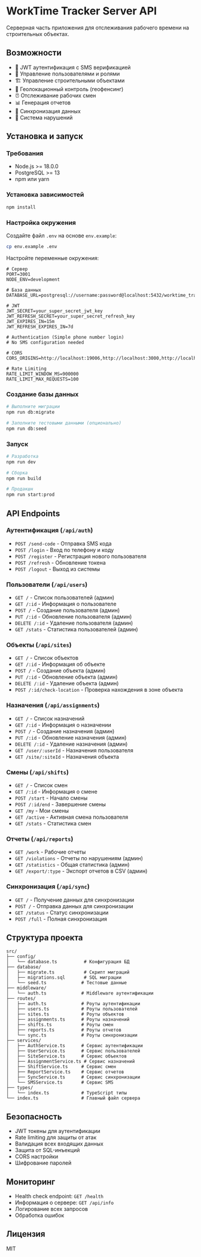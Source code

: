 # WorkTime Tracker Server API

Серверная часть приложения для отслеживания рабочего времени на строительных объектах.

## Возможности

- 📱 JWT аутентификация с SMS верификацией
- 👥 Управление пользователями и ролями
- 🏗️ Управление строительными объектами
- 📍 Геолокационный контроль (геофенсинг)
- ⏰ Отслеживание рабочих смен
- 📊 Генерация отчетов
- 🔄 Синхронизация данных
- 🚨 Система нарушений

## Установка и запуск

### Требования

- Node.js >= 18.0.0
- PostgreSQL >= 13
- npm или yarn

### Установка зависимостей

```bash
npm install
```

### Настройка окружения

Создайте файл `.env` на основе `env.example`:

```bash
cp env.example .env
```

Настройте переменные окружения:

```env
# Сервер
PORT=3001
NODE_ENV=development

# База данных
DATABASE_URL=postgresql://username:password@localhost:5432/worktime_tracker

# JWT
JWT_SECRET=your_super_secret_jwt_key
JWT_REFRESH_SECRET=your_super_secret_refresh_key
JWT_EXPIRES_IN=15m
JWT_REFRESH_EXPIRES_IN=7d

# Authentication (Simple phone number login)
# No SMS configuration needed

# CORS
CORS_ORIGINS=http://localhost:19006,http://localhost:3000,http://localhost:8081

# Rate Limiting
RATE_LIMIT_WINDOW_MS=900000
RATE_LIMIT_MAX_REQUESTS=100
```

### Создание базы данных

```bash
# Выполните миграции
npm run db:migrate

# Заполните тестовыми данными (опционально)
npm run db:seed
```

### Запуск

```bash
# Разработка
npm run dev

# Сборка
npm run build

# Продакшн
npm run start:prod
```

## API Endpoints

### Аутентификация (`/api/auth`)

- `POST /send-code` - Отправка SMS кода
- `POST /login` - Вход по телефону и коду
- `POST /register` - Регистрация нового пользователя
- `POST /refresh` - Обновление токена
- `POST /logout` - Выход из системы

### Пользователи (`/api/users`)

- `GET /` - Список пользователей (админ)
- `GET /:id` - Информация о пользователе
- `POST /` - Создание пользователя (админ)
- `PUT /:id` - Обновление пользователя (админ)
- `DELETE /:id` - Удаление пользователя (админ)
- `GET /stats` - Статистика пользователей (админ)

### Объекты (`/api/sites`)

- `GET /` - Список объектов
- `GET /:id` - Информация об объекте
- `POST /` - Создание объекта (админ)
- `PUT /:id` - Обновление объекта (админ)
- `DELETE /:id` - Удаление объекта (админ)
- `POST /:id/check-location` - Проверка нахождения в зоне объекта

### Назначения (`/api/assignments`)

- `GET /` - Список назначений
- `GET /:id` - Информация о назначении
- `POST /` - Создание назначения (админ)
- `PUT /:id` - Обновление назначения (админ)
- `DELETE /:id` - Удаление назначения (админ)
- `GET /user/:userId` - Назначения пользователя
- `GET /site/:siteId` - Назначения объекта

### Смены (`/api/shifts`)

- `GET /` - Список смен
- `GET /:id` - Информация о смене
- `POST /start` - Начало смены
- `POST /:id/end` - Завершение смены
- `GET /my` - Мои смены
- `GET /active` - Активная смена пользователя
- `GET /stats` - Статистика смен

### Отчеты (`/api/reports`)

- `GET /work` - Рабочие отчеты
- `GET /violations` - Отчеты по нарушениям (админ)
- `GET /statistics` - Общая статистика (админ)
- `GET /export/:type` - Экспорт отчетов в CSV (админ)

### Синхронизация (`/api/sync`)

- `GET /` - Получение данных для синхронизации
- `POST /` - Отправка данных для синхронизации
- `GET /status` - Статус синхронизации
- `POST /full` - Полная синхронизация

## Структура проекта

```
src/
├── config/
│   └── database.ts          # Конфигурация БД
├── database/
│   ├── migrate.ts           # Скрипт миграций
│   ├── migrations.sql       # SQL миграции
│   └── seed.ts             # Тестовые данные
├── middleware/
│   └── auth.ts             # Middleware аутентификации
├── routes/
│   ├── auth.ts             # Роуты аутентификации
│   ├── users.ts            # Роуты пользователей
│   ├── sites.ts            # Роуты объектов
│   ├── assignments.ts      # Роуты назначений
│   ├── shifts.ts           # Роуты смен
│   ├── reports.ts          # Роуты отчетов
│   └── sync.ts             # Роуты синхронизации
├── services/
│   ├── AuthService.ts      # Сервис аутентификации
│   ├── UserService.ts      # Сервис пользователей
│   ├── SiteService.ts      # Сервис объектов
│   ├── AssignmentService.ts # Сервис назначений
│   ├── ShiftService.ts     # Сервис смен
│   ├── ReportService.ts    # Сервис отчетов
│   ├── SyncService.ts      # Сервис синхронизации
│   └── SMSService.ts       # Сервис SMS
├── types/
│   └── index.ts            # TypeScript типы
└── index.ts                # Главный файл сервера
```

## Безопасность

- JWT токены для аутентификации
- Rate limiting для защиты от атак
- Валидация всех входящих данных
- Защита от SQL-инъекций
- CORS настройки
- Шифрование паролей

## Мониторинг

- Health check endpoint: `GET /health`
- Информация о сервере: `GET /api/info`
- Логирование всех запросов
- Обработка ошибок

## Лицензия

MIT 